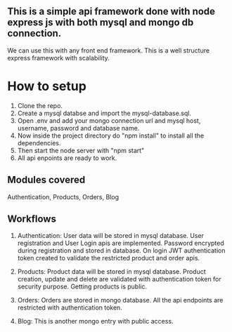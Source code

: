 ## This is a simple api framework done with node express js with both mysql and mongo db connection.
We can use this with any front end framework. This is a well structure express framework with scalability.

# How to setup
1. Clone the repo.
2. Create a mysql databse and import the mysql-database.sql.
3. Open .env and add your mongo connection url and mysql host, username, password and database name.
4. Now inside the project directory do "npm install" to install all the dependencies.
5. Then start the node server with "npm start"
6. All api enpoints are ready to work.

## Modules covered
Authentication, Products, Orders, Blog

## Workflows
1. Authentication: User data will be stored in mysql database. User registration and User Login apis are implemented. Password encrypted during registration and stored in database. On login JWT authentication token created to validate the restricted product and order apis.

2. Products: Product data will be stored in mysql database. Product creation, update and delete are validated with authentication token for security purpose. Getting products is public. 

3. Orders: Orders are stored in mongo database. All the api endpoints are restricted with authentication token.

4. Blog: This is another mongo entry with public access.

